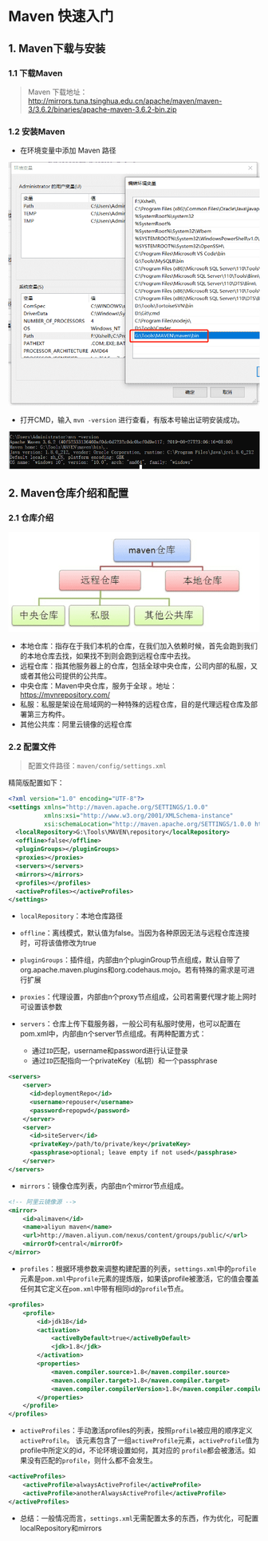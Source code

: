 # Maven 快速入门

## 1. Maven下载与安装

### 1.1 下载Maven

> Maven 下载地址：http://mirrors.tuna.tsinghua.edu.cn/apache/maven/maven-3/3.6.2/binaries/apache-maven-3.6.2-bin.zip

### 1.2 安装Maven

- 在环境变量中添加 Maven 路径

![1572846916609](asset/1572846385525.png)

- 打开CMD，输入 `mvn -version` 进行查看，有版本号输出证明安装成功。

![1572846511280](asset/1572846511280.png)

## 2. Maven仓库介绍和配置

### 2.1 仓库介绍

![1572846916609](asset/1572846916609.png)

-  本地仓库：指存在于我们本机的仓库，在我们加入依赖时候，首先会跑到我们的本地仓库去找，如果找不到则会跑到远程仓库中去找。 
-  远程仓库：指其他服务器上的仓库，包括全球中央仓库，公司内部的私服，又或者其他公司提供的公共库。 
-  中央仓库：Maven中央仓库，服务于全球 。地址： https://mvnrepository.com/ 
-  私服：私服是架设在局域网的一种特殊的远程仓库，目的是代理远程仓库及部署第三方构件。 
-  其他公共库：阿里云镜像的远程仓库 

### 2.2 配置文件

> 配置文件路径：`maven/config/settings.xml`

精简版配置如下：

```xml
<?xml version="1.0" encoding="UTF-8"?>
<settings xmlns="http://maven.apache.org/SETTINGS/1.0.0"
          xmlns:xsi="http://www.w3.org/2001/XMLSchema-instance"
          xsi:schemaLocation="http://maven.apache.org/SETTINGS/1.0.0 http://maven.apache.org/xsd/settings-1.0.0.xsd">
  <localRepository>G:\Tools\MAVEN\repository</localRepository>
  <offline>false</offline>
  <pluginGroups></pluginGroups>
  <proxies></proxies>
  <servers></servers>
  <mirrors></mirrors>
  <profiles></profiles>
  <activeProfiles></activeProfiles>
</settings>
```

- `localRepository`：本地仓库路径
- `offline`：离线模式，默认值为false。当因为各种原因无法与远程仓库连接时，可将该值修改为true 

- `pluginGroups`：插件组，内部由n个pluginGroup节点组成，默认自带了org.apache.maven.plugins和org.codehaus.mojo。若有特殊的需求是可进行扩展 

- `proxies`：代理设置，内部由n个proxy节点组成，公司若需要代理才能上网时可设置该参数 
- `servers`：仓库上传下载服务器，一般公司有私服时使用，也可以配置在pom.xml中，内部由n个server节点组成。有两种配置方式：
  - 通过`ID`匹配，username和password进行认证登录
  - 通过`ID`匹配指向一个privateKey（私钥）和一个passphrase 

```xml
<servers>
    <server>
      <id>deploymentRepo</id>
      <username>repouser</username>
      <password>repopwd</password>
    </server>
    <server>
      <id>siteServer</id>
      <privateKey>/path/to/private/key</privateKey>
      <passphrase>optional; leave empty if not used</passphrase>
    </server>
</servers>
```

- `mirrors`：镜像仓库列表，内部由n个mirror节点组成。 

```xml
<!-- 阿里云镜像源 -->
<mirror>
    <id>alimaven</id>
    <name>aliyun maven</name>
    <url>http://maven.aliyun.com/nexus/content/groups/public/</url>
    <mirrorOf>central</mirrorOf>
</mirror>
```

- `profiles`：根据环境参数来调整构建配置的列表，`settings.xml`中的`profile`元素是`pom.xml`中`profile`元素的提炼版，如果该profile被激活，它的值会覆盖任何其它定义在`pom.xml`中带有相同id的`profile`节点。 

```xml
<profiles>
    <profile>  
        <id>jdk18</id>  
        <activation>  
            <activeByDefault>true</activeByDefault>  
            <jdk>1.8</jdk>  
        </activation>  
        <properties>  
            <maven.compiler.source>1.8</maven.compiler.source>  
            <maven.compiler.target>1.8</maven.compiler.target>  
            <maven.compiler.compilerVersion>1.8</maven.compiler.compilerVersion>  
        </properties>   
    </profile>
</profiles>
```

- `activeProfiles`：手动激活profiles的列表，按照`profile`被应用的顺序定义`activeProfile`。 该元素包含了一组`activeProfile`元素，`activeProfile`值为profile中所定义的id，不论环境设置如何，其对应的 `profile`都会被激活。如果没有匹配的`profile`，则什么都不会发生。 

```xml
<activeProfiles>
    <activeProfile>alwaysActiveProfile</activeProfile>
    <activeProfile>anotherAlwaysActiveProfile</activeProfile>
</activeProfiles>
```

- 总结：一般情况而言，`settings.xml`无需配置太多的东西，作为优化，可配置localRepository和mirrors

